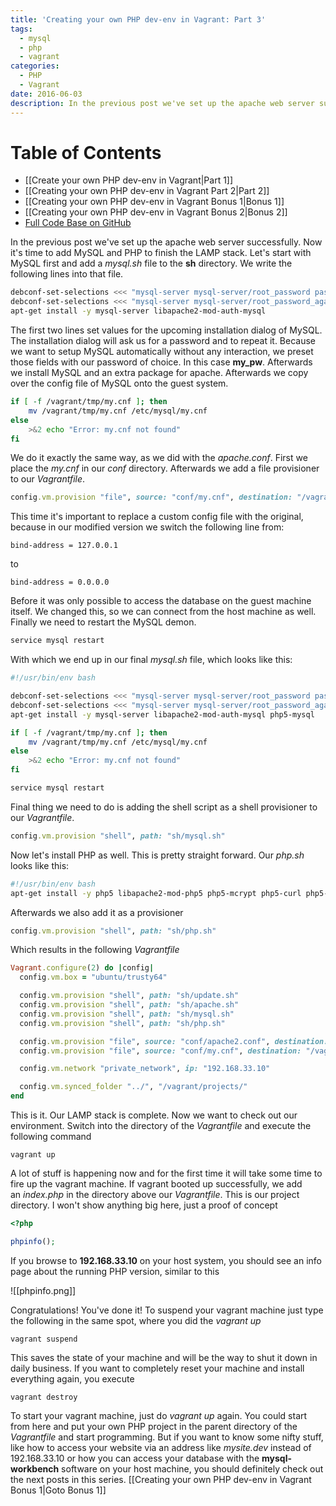 ```yaml
---
title: 'Creating your own PHP dev-env in Vagrant: Part 3'
tags:
  - mysql
  - php
  - vagrant
categories:
  - PHP
  - Vagrant
date: 2016-06-03
description: In the previous post we've set up the apache web server successfully. Now it's time to add MySQL and PHP to finish the LAMP stack.
---
```

# Table of Contents
* [[Create your own PHP dev-env in Vagrant|Part 1]]
* [[Creating your own PHP dev-env in Vagrant Part 2|Part 2]]
* [[Creating your own PHP dev-env in Vagrant Bonus 1|Bonus 1]]
* [[Creating your own PHP dev-env in Vagrant Bonus 2|Bonus 2]]
* [Full Code Base on GitHub](https://github.com/snowiow/vagrant-template)

In the previous post we've set up the apache web server successfully. Now it's
time to add MySQL and PHP to finish the LAMP stack. Let's start with MySQL
first and add a _mysql.sh_ file to the __sh__ directory. We write the following
lines into that file.

``` bash
debconf-set-selections <<< "mysql-server mysql-server/root_password password my_pw"
debconf-set-selections <<< "mysql-server mysql-server/root_password_again password my_pw"
apt-get install -y mysql-server libapache2-mod-auth-mysql
```

The first two lines set values for the upcoming installation dialog of MySQL.
The installation dialog will ask us for a password and to repeat it. Because we
want to setup MySQL automatically without any interaction, we preset those
fields with our password of choice. In this case __my_pw__. Afterwards we
install MySQL and an extra package for apache. Afterwards we copy over the
config file of MySQL onto the guest system.

``` bash
if [ -f /vagrant/tmp/my.cnf ]; then
    mv /vagrant/tmp/my.cnf /etc/mysql/my.cnf
else
    >&2 echo "Error: my.cnf not found"
fi
```

We do it exactly the same way, as we did with the _apache.conf_. First we place
the _my.cnf_ in our _conf_ directory. Afterwards we add a file provisioner to
our _Vagrantfile_.

``` ruby
config.vm.provision "file", source: "conf/my.cnf", destination: "/vagrant/tmp/my.cnf"
```

This time it's important to replace a custom config file with the original,
because in our modified version we switch the following line from:

```
bind-address = 127.0.0.1
```

to

```
bind-address = 0.0.0.0
```

Before it was only possible to access the database on the guest machine itself.
We changed this, so we can connect from the host machine as well. Finally we
need to restart the MySQL demon.

``` bash
service mysql restart
```

With which we end up in our final _mysql.sh_ file, which looks like this:

``` bash
#!/usr/bin/env bash

debconf-set-selections <<< "mysql-server mysql-server/root_password password my_pw"
debconf-set-selections <<< "mysql-server mysql-server/root_password_again password my_pw"
apt-get install -y mysql-server libapache2-mod-auth-mysql php5-mysql

if [ -f /vagrant/tmp/my.cnf ]; then
    mv /vagrant/tmp/my.cnf /etc/mysql/my.cnf
else
    >&2 echo "Error: my.cnf not found"
fi

service mysql restart
```

Final thing we need to do is adding the shell script as a shell provisioner to our _Vagrantfile_.

``` ruby
config.vm.provision "shell", path: "sh/mysql.sh"
```

Now let's install PHP as well. This is pretty straight forward. Our _php.sh_ looks like this:

``` bash
#!/usr/bin/env bash
apt-get install -y php5 libapache2-mod-php5 php5-mcrypt php5-curl php5-mysql
```

Afterwards we also add it as a provisioner

``` ruby
config.vm.provision "shell", path: "sh/php.sh"
```

Which results in the following _Vagrantfile_

``` ruby
Vagrant.configure(2) do |config|
  config.vm.box = "ubuntu/trusty64"

  config.vm.provision "shell", path: "sh/update.sh"
  config.vm.provision "shell", path: "sh/apache.sh"
  config.vm.provision "shell", path: "sh/mysql.sh"
  config.vm.provision "shell", path: "sh/php.sh"

  config.vm.provision "file", source: "conf/apache2.conf", destination: "/vagrant/tmp/apache2.conf"
  config.vm.provision "file", source: "conf/my.cnf", destination: "/vagrant/tmp/my.cnf"

  config.vm.network "private_network", ip: "192.168.33.10"

  config.vm.synced_folder "../", "/vagrant/projects/"
end
```

This is it. Our LAMP stack is complete. Now we want to check out our
environment. Switch into the directory of the _Vagrantfile_ and execute the
following command

```
vagrant up
```

A lot of stuff is happening now and for the first time it will take some time
to fire up the vagrant machine. If vagrant booted up successfully, we add
an _index.php_ in the directory above our _Vagrantfile_. This is our project
directory. I won't show anything big here, just a proof of concept 

``` php
<?php

phpinfo();
```

If you browse to __192.168.33.10__ on your host system, you should see an info
page about the running PHP version, similar to this 

![[phpinfo.png]]

Congratulations! You've done it! To suspend your vagrant machine just type the
following in the same spot, where you did the _vagrant up_

```
vagrant suspend
```

This saves the state of your machine and will be the way to shut it down in
daily business. If you want to completely reset your machine and install
everything again, you execute

```
vagrant destroy
```

To start your vagrant machine, just do _vagrant up_ again. You could start from
here and put your own PHP project in the parent directory of the _Vagrantfile_
and start programming. But if you want to know some nifty stuff, like how to
access your website via an address like _mysite.dev_ instead of 192.168.33.10
or how you can access your database with the __mysql-workbench__ software on
your host machine, you should definitely check out the next posts in this
series. [[Creating your own PHP dev-env in Vagrant Bonus 1|Goto Bonus 1]]
